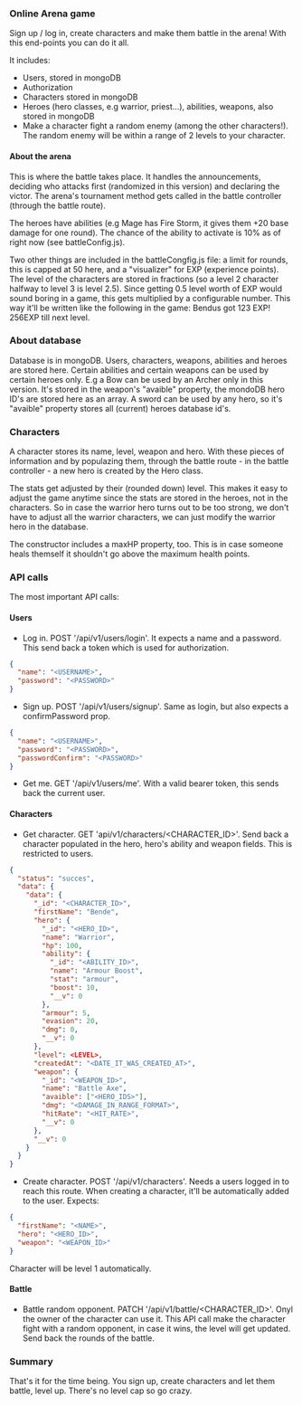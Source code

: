 ### Online Arena game

Sign up / log in, create characters and make them battle in the arena!
With this end-points you can do it all.

It includes:

- Users, stored in mongoDB
- Authorization
- Characters stored in mongoDB
- Heroes (hero classes, e.g warrior, priest...), abilities, weapons, also stored in mongoDB
- Make a character fight a random enemy (among the other characters!). The random enemy will be within a range of 2 levels to your character.

#### About the arena

This is where the battle takes place. It handles the announcements, deciding who attacks first (randomized in this version) and declaring the victor.
The arena's tournament method gets called in the battle controller (through the battle route).

The heroes have abilities (e.g Mage has Fire Storm, it gives them +20 base damage for one round). The chance of the ability to activate is 10% as of right now (see battleConfig.js).

Two other things are included in the battleCongfig.js file: a limit for rounds, this is capped at 50 here, and a "visualizer" for EXP (experience points). The level of the characters are stored in fractions (so a level 2 character halfway to level 3 is level 2.5). Since getting 0.5 level worth of EXP would sound boring in a game, this gets multiplied by a configurable number. This way it'll be written like the following in the game: Bendus got 123 EXP! 256EXP till next level.

### About database

Database is in mongoDB. Users, characters, weapons, abilities and heroes are stored here.
Certain abilities and certain weapons can be used by certain heroes only. E.g a Bow can be used by an Archer only in this version. It's stored in the weapon's "avaible" property, the mondoDB hero ID's are stored here as an array. A sword can be used by any hero, so it's "avaible" property stores all (current) heroes database id's.

### Characters

A character stores its name, level, weapon and hero. With these pieces of information and by populazing them, through the battle route - in the battle controller - a new hero is created by the Hero class.

The stats get adjusted by their (rounded down) level. This makes it easy to adjust the game anytime since the stats are stored in the heroes, not in the characters. So in case the warrior hero turns out to be too strong, we don't have to adjust all the warrior characters, we can just modify the warrior hero in the database.

The constructor includes a maxHP property, too. This is in case someone heals themself it shouldn't go above the maximum health points.

### API calls

The most important API calls:

#### Users

- Log in. POST '/api/v1/users/login'. It expects a name and a password. This send back a token which is used for authorization.

```json
{
  "name": "<USERNAME>",
  "password": "<PASSWORD>"
}
```

- Sign up. POST '/api/v1/users/signup'. Same as login, but also expects a confirmPassword prop.

```json
{
  "name": "<USERNAME>",
  "password": "<PASSWORD>",
  "passwordConfirm": "<PASSWORD>"
}
```

- Get me. GET '/api/v1/users/me'. With a valid bearer token, this sends back the current user.

#### Characters

- Get character. GET 'api/v1/characters/<CHARACTER_ID>'. Send back a character populated in the hero, hero's ability and weapon fields. This is restricted to users.

```json
{
  "status": "succes",
  "data": {
    "data": {
      "_id": "<CHARACTER_ID>",
      "firstName": "Bende",
      "hero": {
        "_id": "<HERO_ID>",
        "name": "Warrior",
        "hp": 100,
        "ability": {
          "_id": "<ABILITY_ID>",
          "name": "Armour Boost",
          "stat": "armour",
          "boost": 10,
          "__v": 0
        },
        "armour": 5,
        "evasion": 20,
        "dmg": 0,
        "__v": 0
      },
      "level": <LEVEL>,
      "createdAt": "<DATE_IT_WAS_CREATED_AT>",
      "weapon": {
        "_id": "<WEAPON_ID>",
        "name": "Battle Axe",
        "avaible": ["<HERO_IDS>"],
        "dmg": "<DAMAGE_IN_RANGE_FORMAT>",
        "hitRate": "<HIT_RATE>",
        "__v": 0
      },
      "__v": 0
    }
  }
}
```

- Create character. POST '/api/v1/characters'. Needs a users logged in to reach this route. When creating a character, it'll be automatically added to the user. Expects:

```json
{
  "firstName": "<NAME>",
  "hero": "<HERO_ID>",
  "weapon": "<WEAPON_ID>"
}
```

Character will be level 1 automatically.

#### Battle

- Battle random opponent. PATCH '/api/v1/battle/<CHARACTER_ID>'. Onyl the owner of the character can use it. This API call make the character fight with a random opponent, in case it wins, the level will get updated. Send back the rounds of the battle.

### Summary

That's it for the time being. You sign up, create characters and let them battle, level up. There's no level cap so go crazy.
